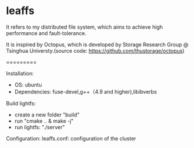 # leaffs
It refers to my distributed file system, which aims to achieve high performance and fault-tolerance.

It is inspired by Octopus, which is developed by Storage Research Group @ Tsinghua Universty.(source code: https://github.com/thustorage/octopus)

=========

Installation:

- OS: ubuntu
- Dependencies: fuse-devel,g++（4.9 and
higher),libibverbs

Build lightfs:
- create a new folder "build"
- run "cmake .. & make -j"
- run lightfs: "./server"

Configuration:
leaffs.conf: configuration of the cluster
